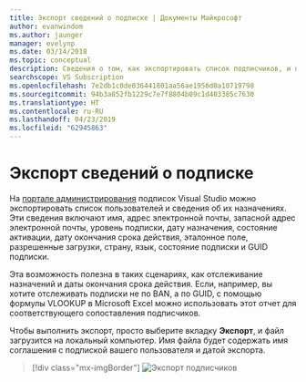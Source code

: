 ```yaml
---
title: Экспорт сведений о подписке | Документы Майкрософт
author: evanwindom
ms.author: jaunger
manager: evelynp
ms.date: 03/14/2018
ms.topic: conceptual
description: Сведения о том, как экспортировать список подписчиков, и подробные сведения о назначениях подписки.
searchscope: VS Subscription
ms.openlocfilehash: 7e2db1c0de036441801aa56ae1956d0a10719798
ms.sourcegitcommit: 94b3a052fb1229c7e7f8804b09c1d403385c7630
ms.translationtype: HT
ms.contentlocale: ru-RU
ms.lasthandoff: 04/23/2019
ms.locfileid: "62945863"
---
```

# <a name="exporting-subscription-information"></a>Экспорт сведений о подписке

На [портале администрирования](https://manage.visualstudio.com) подписок Visual Studio можно экспортировать список пользователей и сведения об их назначениях. Эти сведения включают имя, адрес электронной почты, запасной адрес электронной почты, уровень подписки, дату назначения, состояние активации, дату окончания срока действия, эталонное поле, разрешенные загрузки, страну, язык, состояние подписки и GUID подписки.

Эта возможность полезна в таких сценариях, как отслеживание назначений и даты окончания срока действия. Если, например, вы хотите отслеживать подписки не по BAN, а по GUID, с помощью формулы VLOOKUP в Microsoft Excel можно использовать этот отчет для соответствующего сопоставления подписчиков.

Чтобы выполнить экспорт, просто выберите вкладку **Экспорт**, и файл загрузится на локальный компьютер. Имя файла будет содержать имя соглашения с подпиской вашего пользователя и датой экспорта.
> [!div class="mx-imgBorder"]
> ![Экспорт подписчиков](_img/exporting-subscriptions/exporting-subscriptions.png)
